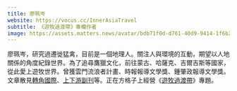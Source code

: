 ```yaml
---
title: 廖珮岑
website: https://vocus.cc/InnerAsiaTravel
subtitle: 《遊牧過渡帶》專欄作者
image: https://assets.matters.news/avatar/bdb71f0d-d761-40d9-9414-1f6b2de92859.jpeg
---
```


廖珮岑，研究過遷徙猛禽，目前是一個地理人。關注人與環境的互動，期望以人地關係的角度紀錄世界。為了追尋鷹獵文化，前往蒙古、哈薩克、吉爾吉斯等國家，從此愛上遊牧世界。曾獲雲門流浪者計畫、時報報導文學獎、鍾肇政報導文學獎。文章散見[轉角國際](https://global.udn.com/author/articles/1020/4803)、[上下游副刊](https://www.newsmarket.com.tw/mag/author/author130)等。正在方格子上經營《[遊牧過渡帶]((https://vocus.cc/InnerAsiaTravel))》專題。